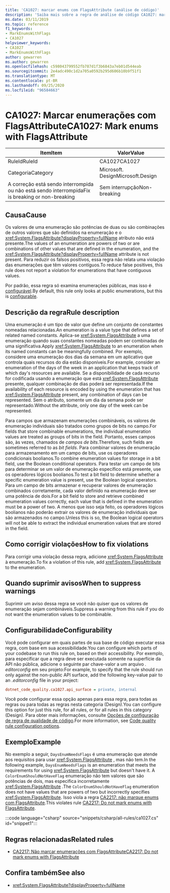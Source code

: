 ```yaml
---
title: 'CA1027: marcar enums com FlagsAttribute (análise de código)'
description: 'Saiba mais sobre a regra de análise de código CA1027: marcar enums com FlagsAttribute'
ms.date: 03/11/2019
ms.topic: reference
f1_keywords:
- MarkEnumsWithFlags
- CA1027
helpviewer_keywords:
- CA1027
- MarkEnumsWithFlags
author: gewarren
ms.author: gewarren
ms.openlocfilehash: c598043799552fb787d1f3b6843a7eb01d544eab
ms.sourcegitcommit: 2e4adc490c1d2a705a0592b295d606b10b9f51f1
ms.translationtype: MT
ms.contentlocale: pt-BR
ms.lasthandoff: 09/25/2020
ms.locfileid: "96584663"
---
```

# <a name="ca1027-mark-enums-with-flagsattribute"></a><span data-ttu-id="9d6c6-103">CA1027: Marcar enumerações com FlagsAttribute</span><span class="sxs-lookup"><span data-stu-id="9d6c6-103">CA1027: Mark enums with FlagsAttribute</span></span>

| <span data-ttu-id="9d6c6-104">Item</span><span class="sxs-lookup"><span data-stu-id="9d6c6-104">Item</span></span>                                     | <span data-ttu-id="9d6c6-105">Valor</span><span class="sxs-lookup"><span data-stu-id="9d6c6-105">Value</span></span>            |
|------------------------------------------|------------------|
| <span data-ttu-id="9d6c6-106">RuleId</span><span class="sxs-lookup"><span data-stu-id="9d6c6-106">RuleId</span></span>                                   | <span data-ttu-id="9d6c6-107">CA1027</span><span class="sxs-lookup"><span data-stu-id="9d6c6-107">CA1027</span></span>           |
| <span data-ttu-id="9d6c6-108">Categoria</span><span class="sxs-lookup"><span data-stu-id="9d6c6-108">Category</span></span>                                 | <span data-ttu-id="9d6c6-109">Microsoft. Design</span><span class="sxs-lookup"><span data-stu-id="9d6c6-109">Microsoft.Design</span></span> |
| <span data-ttu-id="9d6c6-110">A correção está sendo interrompida ou não está sendo interrompida</span><span class="sxs-lookup"><span data-stu-id="9d6c6-110">Fix is breaking or non-breaking</span></span> | <span data-ttu-id="9d6c6-111">Sem interrupção</span><span class="sxs-lookup"><span data-stu-id="9d6c6-111">Non-breaking</span></span>     |

## <a name="cause"></a><span data-ttu-id="9d6c6-112">Causa</span><span class="sxs-lookup"><span data-stu-id="9d6c6-112">Cause</span></span>

<span data-ttu-id="9d6c6-113">Os valores de uma enumeração são potências de duas ou são combinações de outros valores que são definidos na enumeração e o <xref:System.FlagsAttribute?displayProperty=fullName> atributo não está presente.</span><span class="sxs-lookup"><span data-stu-id="9d6c6-113">The values of an enumeration are powers of two or are combinations of other values that are defined in the enumeration, and the <xref:System.FlagsAttribute?displayProperty=fullName> attribute is not present.</span></span> <span data-ttu-id="9d6c6-114">Para reduzir os falsos positivos, essa regra não relata uma violação das enumerações que têm valores contíguos.</span><span class="sxs-lookup"><span data-stu-id="9d6c6-114">To reduce false positives, this rule does not report a violation for enumerations that have contiguous values.</span></span>

<span data-ttu-id="9d6c6-115">Por padrão, essa regra só examina enumerações públicas, mas isso é [configurável](#configurability).</span><span class="sxs-lookup"><span data-stu-id="9d6c6-115">By default, this rule only looks at public enumerations, but this is [configurable](#configurability).</span></span>

## <a name="rule-description"></a><span data-ttu-id="9d6c6-116">Descrição da regra</span><span class="sxs-lookup"><span data-stu-id="9d6c6-116">Rule description</span></span>

<span data-ttu-id="9d6c6-117">Uma enumeração é um tipo de valor que define um conjunto de constantes nomeadas relacionadas.</span><span class="sxs-lookup"><span data-stu-id="9d6c6-117">An enumeration is a value type that defines a set of related named constants.</span></span> <span data-ttu-id="9d6c6-118">Aplica-se <xref:System.FlagsAttribute> a uma enumeração quando suas constantes nomeadas podem ser combinadas de uma significativa.</span><span class="sxs-lookup"><span data-stu-id="9d6c6-118">Apply <xref:System.FlagsAttribute> to an enumeration when its named constants can be meaningfully combined.</span></span> <span data-ttu-id="9d6c6-119">Por exemplo, considere uma enumeração dos dias da semana em um aplicativo que controla quais recursos do dia estão disponíveis.</span><span class="sxs-lookup"><span data-stu-id="9d6c6-119">For example, consider an enumeration of the days of the week in an application that keeps track of which day's resources are available.</span></span> <span data-ttu-id="9d6c6-120">Se a disponibilidade de cada recurso for codificada usando a enumeração que está <xref:System.FlagsAttribute> presente, qualquer combinação de dias poderá ser representada.</span><span class="sxs-lookup"><span data-stu-id="9d6c6-120">If the availability of each resource is encoded by using the enumeration that has <xref:System.FlagsAttribute> present, any combination of days can be represented.</span></span> <span data-ttu-id="9d6c6-121">Sem o atributo, somente um dia da semana pode ser representado.</span><span class="sxs-lookup"><span data-stu-id="9d6c6-121">Without the attribute, only one day of the week can be represented.</span></span>

<span data-ttu-id="9d6c6-122">Para campos que armazenam enumerações combináveis, os valores de enumeração individuais são tratados como grupos de bits no campo.</span><span class="sxs-lookup"><span data-stu-id="9d6c6-122">For fields that store combinable enumerations, the individual enumeration values are treated as groups of bits in the field.</span></span> <span data-ttu-id="9d6c6-123">Portanto, esses campos são, às vezes, chamados de *campos de bits*.</span><span class="sxs-lookup"><span data-stu-id="9d6c6-123">Therefore, such fields are sometimes referred to as *bit fields*.</span></span> <span data-ttu-id="9d6c6-124">Para combinar valores de enumeração para armazenamento em um campo de bits, use os operadores condicionais boolianos.</span><span class="sxs-lookup"><span data-stu-id="9d6c6-124">To combine enumeration values for storage in a bit field, use the Boolean conditional operators.</span></span> <span data-ttu-id="9d6c6-125">Para testar um campo de bits para determinar se um valor de enumeração específico está presente, use os operadores lógicos boolianos.</span><span class="sxs-lookup"><span data-stu-id="9d6c6-125">To test a bit field to determine whether a specific enumeration value is present, use the Boolean logical operators.</span></span> <span data-ttu-id="9d6c6-126">Para um campo de bits armazenar e recuperar valores de enumeração combinados corretamente, cada valor definido na enumeração deve ser uma potência de dois.</span><span class="sxs-lookup"><span data-stu-id="9d6c6-126">For a bit field to store and retrieve combined enumeration values correctly, each value that is defined in the enumeration must be a power of two.</span></span> <span data-ttu-id="9d6c6-127">A menos que isso seja feito, os operadores lógicos boolianos não poderão extrair os valores de enumeração individuais que são armazenados no campo.</span><span class="sxs-lookup"><span data-stu-id="9d6c6-127">Unless this is so, the Boolean logical operators will not be able to extract the individual enumeration values that are stored in the field.</span></span>

## <a name="how-to-fix-violations"></a><span data-ttu-id="9d6c6-128">Como corrigir violações</span><span class="sxs-lookup"><span data-stu-id="9d6c6-128">How to fix violations</span></span>

<span data-ttu-id="9d6c6-129">Para corrigir uma violação dessa regra, adicione <xref:System.FlagsAttribute> à enumeração.</span><span class="sxs-lookup"><span data-stu-id="9d6c6-129">To fix a violation of this rule, add <xref:System.FlagsAttribute> to the enumeration.</span></span>

## <a name="when-to-suppress-warnings"></a><span data-ttu-id="9d6c6-130">Quando suprimir avisos</span><span class="sxs-lookup"><span data-stu-id="9d6c6-130">When to suppress warnings</span></span>

<span data-ttu-id="9d6c6-131">Suprimir um aviso dessa regra se você não quiser que os valores de enumeração sejam combináveis.</span><span class="sxs-lookup"><span data-stu-id="9d6c6-131">Suppress a warning from this rule if you do not want the enumeration values to be combinable.</span></span>

## <a name="configurability"></a><span data-ttu-id="9d6c6-132">Configurabilidade</span><span class="sxs-lookup"><span data-stu-id="9d6c6-132">Configurability</span></span>

<span data-ttu-id="9d6c6-133">Você pode configurar em quais partes de sua base de código executar essa regra, com base em sua acessibilidade.</span><span class="sxs-lookup"><span data-stu-id="9d6c6-133">You can configure which parts of your codebase to run this rule on, based on their accessibility.</span></span> <span data-ttu-id="9d6c6-134">Por exemplo, para especificar que a regra deve ser executada somente na superfície da API não pública, adicione o seguinte par chave-valor a um arquivo *. editorconfig* em seu projeto:</span><span class="sxs-lookup"><span data-stu-id="9d6c6-134">For example, to specify that the rule should run only against the non-public API surface, add the following key-value pair to an *.editorconfig* file in your project:</span></span>

```ini
dotnet_code_quality.ca1027.api_surface = private, internal
```

<span data-ttu-id="9d6c6-135">Você pode configurar essa opção apenas para essa regra, para todas as regras ou para todas as regras nesta categoria (Design).</span><span class="sxs-lookup"><span data-stu-id="9d6c6-135">You can configure this option for just this rule, for all rules, or for all rules in this category (Design).</span></span> <span data-ttu-id="9d6c6-136">Para obter mais informações, consulte [Opções de configuração de regra de qualidade de código](../code-quality-rule-options.md).</span><span class="sxs-lookup"><span data-stu-id="9d6c6-136">For more information, see [Code quality rule configuration options](../code-quality-rule-options.md).</span></span>

## <a name="example"></a><span data-ttu-id="9d6c6-137">Exemplo</span><span class="sxs-lookup"><span data-stu-id="9d6c6-137">Example</span></span>

<span data-ttu-id="9d6c6-138">No exemplo a seguir, `DaysEnumNeedsFlags` é uma enumeração que atende aos requisitos para usar <xref:System.FlagsAttribute> , mas não tem.</span><span class="sxs-lookup"><span data-stu-id="9d6c6-138">In the following example, `DaysEnumNeedsFlags` is an enumeration that meets the requirements for using <xref:System.FlagsAttribute> but doesn't have it.</span></span> <span data-ttu-id="9d6c6-139">A `ColorEnumShouldNotHaveFlag` enumeração não tem valores que são potências de dois, mas especifica incorretamente <xref:System.FlagsAttribute> .</span><span class="sxs-lookup"><span data-stu-id="9d6c6-139">The `ColorEnumShouldNotHaveFlag` enumeration does not have values that are powers of two but incorrectly specifies <xref:System.FlagsAttribute>.</span></span> <span data-ttu-id="9d6c6-140">Isso viola a regra [CA2217: não marque enums com FlagsAttribute](ca2217.md).</span><span class="sxs-lookup"><span data-stu-id="9d6c6-140">This violates rule [CA2217: Do not mark enums with FlagsAttribute](ca2217.md).</span></span>

:::code language="csharp" source="snippets/csharp/all-rules/ca1027.cs" id="snippet1":::

## <a name="related-rules"></a><span data-ttu-id="9d6c6-141">Regras relacionadas</span><span class="sxs-lookup"><span data-stu-id="9d6c6-141">Related rules</span></span>

- [<span data-ttu-id="9d6c6-142">CA2217: Não marcar enumerações com FlagsAttribute</span><span class="sxs-lookup"><span data-stu-id="9d6c6-142">CA2217: Do not mark enums with FlagsAttribute</span></span>](ca2217.md)

## <a name="see-also"></a><span data-ttu-id="9d6c6-143">Confira também</span><span class="sxs-lookup"><span data-stu-id="9d6c6-143">See also</span></span>

- <xref:System.FlagsAttribute?displayProperty=fullName>
